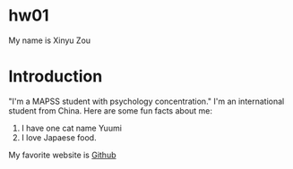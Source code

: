 # hw01

My name is Xinyu Zou

# Introduction

"I'm a MAPSS student with psychology concentration." I'm an international student from China. Here are some fun facts about me:

1. I have one cat name Yuumi
2. I love Japaese food.

My favorite website is [Github](https://github.com/xinyuxy07/hw01)

